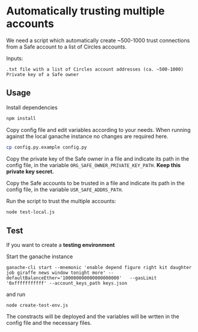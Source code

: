 # Automatically trusting multiple accounts

We need a script which automatically create ~500-1000 trust connections from a Safe account to a list of Circles accounts.

Inputs:

    .txt file with a list of Circles account addresses (ca. ~500-1000)
    Private key of a Safe owner

## Usage

Install dependencies

```bash
npm install
```

Copy config file and edit variables according to your needs.
When running against the local ganache instance no changes are required here.

```bash
cp config.py.example config.py
```

Copy the private key of the Safe owner in a file and indicate its path in the config file, in the variable `ORG_SAFE_OWNER_PRIVATE_KEY_PATH`. **Keep this private key secret.**

Copy the Safe accounts to be trusted in a file and indicate its path in the config file, in the variable `USR_SAFE_ADDRS_PATH`.

Run the script to trust the multiple accounts:

```bash
node test-local.js
```

## Test

If you want to create a **testing environment**

Start the ganache instance

```
ganache-cli start --mnemonic 'enable depend figure right kit daughter job giraffe news window tonight more' --defaultBalanceEther='100000000000000000000'   --gasLimit '0xfffffffffff' --account_keys_path keys.json
```

and run

```
node create-test-env.js
```

The constracts will be deployed and the variables will be wrtten in the config file and the necessary files.
